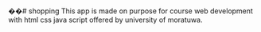 ��#   s h o p p i n g 
 
This app is made on purpose for course web development with html css java script offered by university of moratuwa. 
